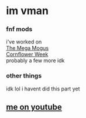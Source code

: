 # im vman

### fnf mods
i've worked on<br>
[The Mega Mogus](https://gamebanana.com/mods/342664)<br>
[Cornflower Week](https://gamebanana.com/mods/352865)<br>
probably a few more idk

### other things
idk lol i havent did this part yet

## [me on youtube](https://www.youtube.com/channel/UCBMzgX0N0PK63isu3zDpcZw)

<!--
**VMan-2002/VMan-2002** is a ✨ _special_ ✨ repository because its `README.md` (this file) appears on your GitHub profile.

Here are some ideas to get you started:

- 🔭 I’m currently working on ...
- 🌱 I’m currently learning ...
- 👯 I’m looking to collaborate on ...
- 🤔 I’m looking for help with ...
- 💬 Ask me about ...
- 📫 How to reach me: ...
- 😄 Pronouns: ...
- ⚡ Fun fact: ...
-->
